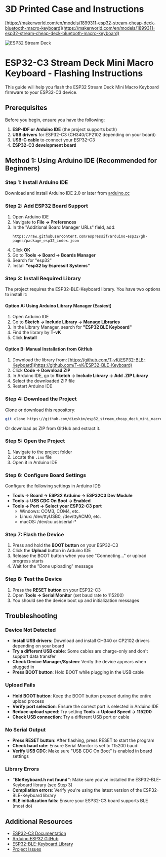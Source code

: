 # 3D Printed Case and Instructions
[https://makerworld.com/en/models/1899311-esp32-stream-cheap-deck-bluetooth-macro-keyboard](https://makerworld.com/en/models/1899311-esp32-stream-cheap-deck-bluetooth-macro-keyboard)

![ESP32 Stream Deck](https://raw.githubusercontent.com/dieskim/esp32_stream_cheap_deck_mini_macro_keyboard/main/ESP32%20C3%20Supermini%20-%20Stream%20Cheap%20Deck%20-%20Mini%20Macro%20Keyboard.png)

# ESP32-C3 Stream Deck Mini Macro Keyboard - Flashing Instructions

This guide will help you flash the ESP32 Stream Deck Mini Macro Keyboard firmware to your ESP32-C3 device.

## Prerequisites

Before you begin, ensure you have the following:

1. **ESP-IDF or Arduino IDE** (the project supports both)
2. **USB drivers** for ESP32-C3 (CH340/CP2102 depending on your board)
3. **USB-C cable** to connect your ESP32-C3
4. **ESP32-C3 development board**

## Method 1: Using Arduino IDE (Recommended for Beginners)

### Step 1: Install Arduino IDE

Download and install Arduino IDE 2.0 or later from [arduino.cc](https://www.arduino.cc/en/software)

### Step 2: Add ESP32 Board Support

1. Open Arduino IDE
2. Navigate to **File → Preferences**
3. In the "Additional Board Manager URLs" field, add:
   ```
   https://raw.githubusercontent.com/espressif/arduino-esp32/gh-pages/package_esp32_index.json
   ```
4. Click **OK**
5. Go to **Tools → Board → Boards Manager**
6. Search for "esp32"
7. Install **"esp32 by Espressif Systems"**

### Step 3: Install Required Library

The project requires the ESP32-BLE-Keyboard library. You have two options to install it:

#### Option A: Using Arduino Library Manager (Easiest)

1. Open Arduino IDE
2. Go to **Sketch → Include Library → Manage Libraries**
3. In the Library Manager, search for **"ESP32 BLE Keyboard"**
4. Find the library by **T-vK**
5. Click **Install**

#### Option B: Manual Installation from GitHub

1. Download the library from: [https://github.com/T-vK/ESP32-BLE-Keyboard](https://github.com/T-vK/ESP32-BLE-Keyboard)
2. Click **Code → Download ZIP**
3. In Arduino IDE, go to **Sketch → Include Library → Add .ZIP Library**
4. Select the downloaded ZIP file
5. Restart Arduino IDE

### Step 4: Download the Project

Clone or download this repository:

```bash
git clone https://github.com/dieskim/esp32_stream_cheap_deck_mini_macro_keyboard.git
```

Or download as ZIP from GitHub and extract it.

### Step 5: Open the Project

1. Navigate to the project folder
2. Locate the `.ino` file
3. Open it in Arduino IDE

### Step 6: Configure Board Settings

Configure the following settings in Arduino IDE:

- **Tools → Board → ESP32 Arduino → ESP32C3 Dev Module**
- **Tools → USB CDC On Boot → Enabled**
- **Tools → Port → Select your ESP32-C3 port**
  - Windows: COM3, COM4, etc.
  - Linux: /dev/ttyUSB0, /dev/ttyACM0, etc.
  - macOS: /dev/cu.usbserial-*

### Step 7: Flash the Device

1. Press and hold the **BOOT button** on your ESP32-C3
2. Click the **Upload** button in Arduino IDE
3. Release the BOOT button when you see "Connecting..." or upload progress starts
4. Wait for the "Done uploading" message

### Step 8: Test the Device

1. Press the **RESET button** on your ESP32-C3
2. Open **Tools → Serial Monitor** (set baud rate to 115200)
3. You should see the device boot up and initialization messages

## Troubleshooting

### Device Not Detected

- **Install USB drivers**: Download and install CH340 or CP2102 drivers depending on your board
- **Try a different USB cable**: Some cables are charge-only and don't support data transfer
- **Check Device Manager/System**: Verify the device appears when plugged in
- **Press BOOT button**: Hold BOOT while plugging in the USB cable

### Upload Fails

- **Hold BOOT button**: Keep the BOOT button pressed during the entire upload process
- **Verify port selection**: Ensure the correct port is selected in Arduino IDE
- **Reduce upload speed**: Try setting **Tools → Upload Speed → 115200**
- **Check USB connection**: Try a different USB port or cable

### No Serial Output

- **Press RESET button**: After flashing, press RESET to start the program
- **Check baud rate**: Ensure Serial Monitor is set to 115200 baud
- **Verify USB CDC**: Make sure "USB CDC On Boot" is enabled in board settings

### Library Errors

- **"BleKeyboard.h not found"**: Make sure you've installed the ESP32-BLE-Keyboard library (see Step 3)
- **Compilation errors**: Verify you're using the latest version of the ESP32-BLE-Keyboard library
- **BLE initialization fails**: Ensure your ESP32-C3 board supports BLE (most do)

## Additional Resources

- [ESP32-C3 Documentation](https://docs.espressif.com/projects/esp-idf/en/latest/esp32c3/)
- [Arduino ESP32 GitHub](https://github.com/espressif/arduino-esp32)
- [ESP32-BLE-Keyboard Library](https://github.com/T-vK/ESP32-BLE-Keyboard)
- [Project Issues](https://github.com/dieskim/esp32_stream_cheap_deck_mini_macro_keyboard/issues)
